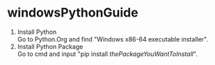 # windowsPythonGuide

1. Install Python  
Go to Python.Org and find "Windows x86-64 executable installer".  
2. Install Python Package  
Go to cmd and input "pip install *thePackageYouWantToInstall*".
